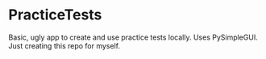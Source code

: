 # PracticeTests
Basic, ugly app to create and use practice tests locally. Uses PySimpleGUI. Just creating this repo for myself.
